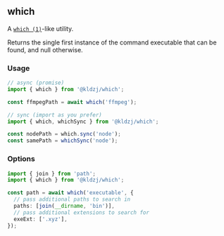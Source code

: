 ## which

A [`which (1)`](https://linux.die.net/man/1/which)-like utility.

Returns the single first instance of the command executable that can be found, and null otherwise.

### Usage

```typescript
// async (promise)
import { which } from '@kldzj/which';

const ffmpegPath = await which('ffmpeg');

// sync (import as you prefer)
import { which, whichSync } from '@kldzj/which';

const nodePath = which.sync('node');
const samePath = whichSync('node');
```

### Options

```typescript
import { join } from 'path';
import { which } from '@kldzj/which';

const path = await which('executable', {
  // pass additional paths to search in
  paths: [join(__dirname, 'bin')],
  // pass additional extensions to search for
  exeExt: ['.xyz'],
});
```
